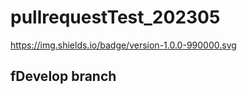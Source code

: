 # pullrequestTest_202305

https://img.shields.io/badge/version-1.0.0-990000.svg

## fDevelop branch
